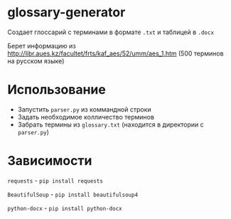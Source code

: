# glossary-generator
Создает глоссарий с терминами в формате `.txt` и таблицей в `.docx`

Берет информацию из http://libr.aues.kz/facultet/frts/kaf_aes/52/umm/aes_1.htm (500 терминов на русском языке)

# Использование
- Запустить `parser.py` из коммандной строки
- Задать необходимое колличество терминов
- Забрать термины из `glossary.txt` (находится в директории с `parser.py`)

# Зависимости
`requests` - `pip install requests`

`BeautifulSoup` - `pip install beautifulsoup4`

 `python-docx` - `pip install python-docx`
